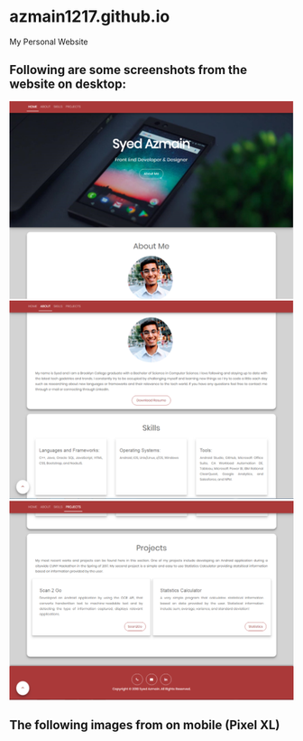 # azmain1217.github.io
My Personal Website
## Following are some screenshots from the website on desktop:
![](/images/page1.PNG)
![](/images/page2.PNG)
![](/images/page3.PNG)

## The following images from on mobile (Pixel XL)
